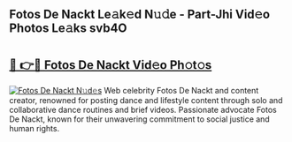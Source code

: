 ## Fotos De Nackt Le𝚊k𝚎d N𝚞𝚍e - Part-Jhi Vid𝚎o Photos Le𝚊ks svb4O

# <h2><a href="http://fb73mga.evod.top/?m=Fotos+De+Nackt">🔗 👉🔴 Fotos De Nackt Vid𝚎o Ph𝚘t𝚘s</a></h2>

[![Fotos De Nackt N𝚞d𝚎s](https://i.imgur.com/8V9OHl7.gif)](http://fb73mga.evod.top/?m=Fotos+De+Nackt)
Web celebrity Fotos De Nackt and content creator, renowned for posting dance and lifestyle content through solo and collaborative dance routines and brief videos. Passionate advocate Fotos De Nackt, known for their unwavering commitment to social justice and human rights. 
